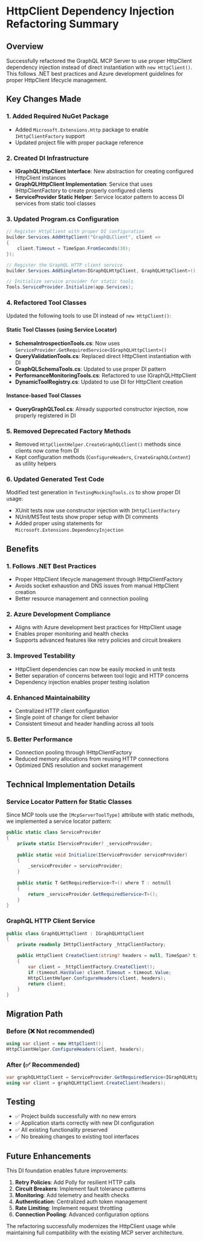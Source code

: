 # HttpClient Dependency Injection Refactoring Summary

## Overview
Successfully refactored the GraphQL MCP Server to use proper HttpClient dependency injection instead of direct instantiation with `new HttpClient()`. This follows .NET best practices and Azure development guidelines for proper HttpClient lifecycle management.

## Key Changes Made

### 1. **Added Required NuGet Package**
- Added `Microsoft.Extensions.Http` package to enable `IHttpClientFactory` support
- Updated project file with proper package reference

### 2. **Created DI Infrastructure**
- **IGraphQLHttpClient Interface**: New abstraction for creating configured HttpClient instances
- **GraphQLHttpClient Implementation**: Service that uses IHttpClientFactory to create properly configured clients
- **ServiceProvider Static Helper**: Service locator pattern to access DI services from static tool classes

### 3. **Updated Program.cs Configuration**
```csharp
// Register HttpClient with proper DI configuration
builder.Services.AddHttpClient("GraphQLClient", client =>
{
    client.Timeout = TimeSpan.FromSeconds(30);
});

// Register the GraphQL HTTP client service
builder.Services.AddSingleton<IGraphQLHttpClient, GraphQLHttpClient>();

// Initialize service provider for static tools
Tools.ServiceProvider.Initialize(app.Services);
```

### 4. **Refactored Tool Classes**
Updated the following tools to use DI instead of `new HttpClient()`:

#### Static Tool Classes (using Service Locator)
- **SchemaIntrospectionTools.cs**: Now uses `ServiceProvider.GetRequiredService<IGraphQLHttpClient>()`
- **QueryValidationTools.cs**: Replaced direct HttpClient instantiation with DI
- **GraphQLSchemaTools.cs**: Updated to use proper DI pattern
- **PerformanceMonitoringTools.cs**: Refactored to use IGraphQLHttpClient
- **DynamicToolRegistry.cs**: Updated to use DI for HttpClient creation

#### Instance-based Tool Classes
- **QueryGraphQLTool.cs**: Already supported constructor injection, now properly registered in DI

### 5. **Removed Deprecated Factory Methods**
- Removed `HttpClientHelper.CreateGraphQLClient()` methods since clients now come from DI
- Kept configuration methods (`ConfigureHeaders`, `CreateGraphQLContent`) as utility helpers

### 6. **Updated Generated Test Code**
Modified test generation in `TestingMockingTools.cs` to show proper DI usage:
- XUnit tests now use constructor injection with `IHttpClientFactory`
- NUnit/MSTest tests show proper setup with DI comments
- Added proper using statements for `Microsoft.Extensions.DependencyInjection`

## Benefits

### 1. **Follows .NET Best Practices**
- Proper HttpClient lifecycle management through IHttpClientFactory
- Avoids socket exhaustion and DNS issues from manual HttpClient creation
- Better resource management and connection pooling

### 2. **Azure Development Compliance**
- Aligns with Azure development best practices for HttpClient usage
- Enables proper monitoring and health checks
- Supports advanced features like retry policies and circuit breakers

### 3. **Improved Testability**
- HttpClient dependencies can now be easily mocked in unit tests
- Better separation of concerns between tool logic and HTTP concerns
- Dependency injection enables proper testing isolation

### 4. **Enhanced Maintainability**
- Centralized HTTP client configuration
- Single point of change for client behavior
- Consistent timeout and header handling across all tools

### 5. **Better Performance**
- Connection pooling through IHttpClientFactory
- Reduced memory allocations from reusing HTTP connections
- Optimized DNS resolution and socket management

## Technical Implementation Details

### Service Locator Pattern for Static Classes
Since MCP tools use the `[McpServerToolType]` attribute with static methods, we implemented a service locator pattern:

```csharp
public static class ServiceProvider
{
    private static IServiceProvider? _serviceProvider;
    
    public static void Initialize(IServiceProvider serviceProvider)
    {
        _serviceProvider = serviceProvider;
    }
    
    public static T GetRequiredService<T>() where T : notnull
    {
        return _serviceProvider.GetRequiredService<T>();
    }
}
```

### GraphQL HTTP Client Service
```csharp
public class GraphQLHttpClient : IGraphQLHttpClient
{
    private readonly IHttpClientFactory _httpClientFactory;

    public HttpClient CreateClient(string? headers = null, TimeSpan? timeout = null)
    {
        var client = _httpClientFactory.CreateClient();
        if (timeout.HasValue) client.Timeout = timeout.Value;
        HttpClientHelper.ConfigureHeaders(client, headers);
        return client;
    }
}
```

## Migration Path

### Before (❌ Not recommended)
```csharp
using var client = new HttpClient();
HttpClientHelper.ConfigureHeaders(client, headers);
```

### After (✅ Recommended)
```csharp
var graphQLHttpClient = ServiceProvider.GetRequiredService<IGraphQLHttpClient>();
using var client = graphQLHttpClient.CreateClient(headers);
```

## Testing
- ✅ Project builds successfully with no new errors
- ✅ Application starts correctly with new DI configuration
- ✅ All existing functionality preserved
- ✅ No breaking changes to existing tool interfaces

## Future Enhancements
This DI foundation enables future improvements:
1. **Retry Policies**: Add Polly for resilient HTTP calls
2. **Circuit Breakers**: Implement fault tolerance patterns
3. **Monitoring**: Add telemetry and health checks
4. **Authentication**: Centralized auth token management
5. **Rate Limiting**: Implement request throttling
6. **Connection Pooling**: Advanced configuration options

The refactoring successfully modernizes the HttpClient usage while maintaining full compatibility with the existing MCP server architecture.
